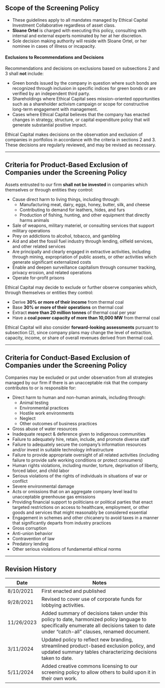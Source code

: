 ## Scope of the Screening Policy

- These guidelines apply to all mandates managed by Ethical Capital Investment Collaborative regardless of asset class.
- **Sloane Ortel** is charged with executing this policy, consulting with internal and external experts nominated by her at her discretion.
- Sole decision making authority will reside with Sloane Ortel, or her nominee in cases of illness or incapacity.

#### Exclusions to Recommendations and Decisions

Recommendations and decisions on exclusions based on subsections 2 and 3 shall **not** include:

- Green bonds issued by the company in question where such bonds are recognized through inclusion in specific indices for green bonds or are verified by an independent third party.
- Shareholdings where Ethical Capital sees mission-oriented opportunities such as a shareholder activism campaign or scope for constructive long-term engagement with management.
- Cases where Ethical Capital believes that the company has enacted changes in strategy, structure, or capital expenditure policy that will generate substantial positive impact.

Ethical Capital makes decisions on the observation and exclusion of companies in portfolios in accordance with the criteria in sections 2 and 3. These decisions are regularly reviewed, and may be revised as necessary.

---

## Criteria for Product-Based Exclusion of Companies under the Screening Policy

Assets entrusted to our firm **shall not be invested** in companies which themselves or through entities they control:

- Cause direct harm to living things, including through:
    - Manufacturing meat, dairy, eggs, honey, butter, silk, and cheese
    - Contributing to demand for leathers, hides, and furs
    - Production of fishing, hunting, and other equipment that directly harms animals
- Sale of weapons, military materiel, or consulting services that support military operations
- Prey on addictions to alcohol, tobacco, and gambling
- Aid and abet the fossil fuel industry through lending, oilfield services, and other related services
- Are principally and clearly engaged in extractive activities, including through mining, expropriation of public assets, or other activities which generate significant externalized costs
- Enable and deepen surveillance capitalism through consumer tracking, privacy erosion, and related operations
- Operate for-profit prisons

Ethical Capital may decide to exclude or further observe companies which, through themselves or entities they control:

- Derive **30% or more of their income** from thermal coal
- Base **30% or more of their operations** on thermal coal
- Extract **more than 20 million tonnes** of thermal coal per year
- Have a **coal power capacity of more than 10,000 MW** from thermal coal

Ethical Capital will also consider **forward-looking assessments** pursuant to subsection (2), since company plans may change the level of extraction, capacity, income, or share of overall revenues derived from thermal coal.

---

## Criteria for Conduct-Based Exclusion of Companies under the Screening Policy

Companies may be excluded or put under observation from all strategies managed by our firm if there is an unacceptable risk that the company contributes to or is responsible for:

- Direct harm to human and non-human animals, including through:
    - Animal testing
    - Environmental practices
    - Hostile work environments
    - Neglect
    - Other outcomes of business practices
- Gross abuse of water resources
- Inadequate respect & deference given to indigenous communities
- Failure to adequately hire, retain, include, and promote diverse staff
- Failure to adequately secure the company’s information resources and/or invest in suitable technology infrastructure
- Failure to provide appropriate oversight of all related activities (including failure to provide safe working conditions or protect consumers)
- Human rights violations, including murder, torture, deprivation of liberty, forced labor, and child labor
- Serious violations of the rights of individuals in situations of war or conflict
- Severe environmental damage
- Acts or omissions that on an aggregate company level lead to unacceptable greenhouse gas emissions
- Providing financial support to politicians or political parties that enact targeted restrictions on access to healthcare, employment, or other goods and services that might reasonably be considered essential
- Engagement in schemes and other chicanery to avoid taxes in a manner that significantly departs from industry practices
- Gross corruption
- Anti-union behavior
- Contravention of law
- Predatory lending
- Other serious violations of fundamental ethical norms

---

## Revision History

| Date        | Notes                                                                                                                        |
|-------------|-----------------------------------------------------------------------------------------------------------------------------|
| 8/10/2021   | First enacted and published                                                                                                 |
| 9/28/2021   | Revised to cover use of corporate funds for lobbying activities.                                                            |
| 11/26/2023  | Added summary of decisions taken under this policy to date, harmonized policy language to specifically enumerate all decisions taken to date under “catch-all” clauses, renamed document. |
| 3/11/2024   | Updated policy to reflect new branding, streamlined product-based exclusion policy, and updated summary tables characterizing decisions taken to date. |
| 5/11/2024   | Added creative commons licensing to our screening policy to allow others to build upon it in their own work.                |
